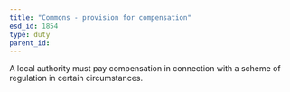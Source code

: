 ```yaml
---
title: "Commons - provision for compensation"
esd_id: 1854
type: duty
parent_id:  
---
```


A local authority must pay compensation in connection with a scheme of regulation in certain circumstances.

